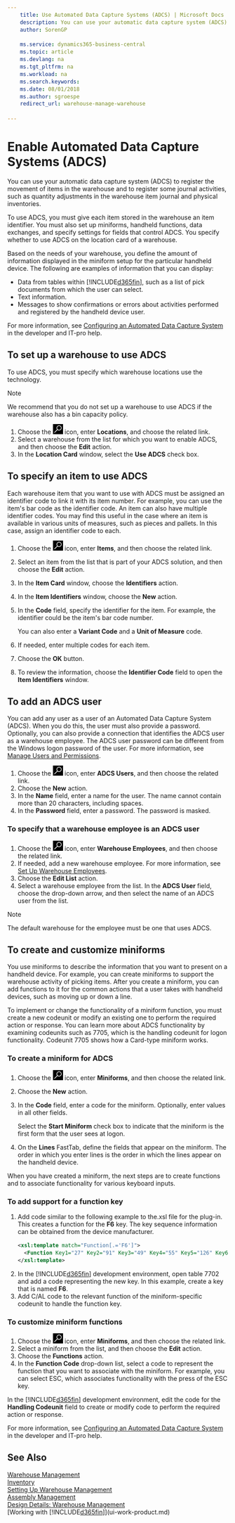 ```yaml
---
    title: Use Automated Data Capture Systems (ADCS) | Microsoft Docs
    description: You can use your automatic data capture system (ADCS) to register the movement of items in the warehouse and to register some journal activities, such as quantity adjustments in the warehouse item journal and physical inventories.
    author: SorenGP

    ms.service: dynamics365-business-central
    ms.topic: article
    ms.devlang: na
    ms.tgt_pltfrm: na
    ms.workload: na
    ms.search.keywords:
    ms.date: 08/01/2018
    ms.author: sgroespe
    redirect_url: warehouse-manage-warehouse

---
```

# Enable Automated Data Capture Systems (ADCS)
You can use your automatic data capture system (ADCS) to register the movement of items in the warehouse and to register some journal activities, such as quantity adjustments in the warehouse item journal and physical inventories.  

To use ADCS, you must give each item stored in the warehouse an item identifier. You must also set up miniforms, handheld functions, data exchanges, and specify settings for fields that control ADCS. You specify whether to use ADCS on the location card of a warehouse.

Based on the needs of your warehouse, you define the amount of information displayed in the miniform setup for the particular handheld device. The following are examples of information that you can display:  

- Data from tables within [!INCLUDE[d365fin](includes/d365fin_md.md)], such as a list of pick documents from which the user can select.  
- Text information.  
- Messages to show confirmations or errors about activities performed and registered by the handheld device user.

For more information, see [Configuring an Automated Data Capture System](/dynamics-nav/Configuring-Automated-Data-Capture-System) in the developer and IT-pro help.

## To set up a warehouse to use ADCS  
To use ADCS, you must specify which warehouse locations use the technology.  

> [!NOTE]  
>  We recommend that you do not set up a warehouse to use ADCS if the warehouse also has a bin capacity policy.

1.  Choose the ![Search for Page or Report](media/ui-search/search_small.png "Search for Page or Report icon") icon, enter **Locations**, and choose the related link.
2.  Select a warehouse from the list for which you want to enable ADCS, and then choose the **Edit** action.
3. In the **Location Card** window, select the **Use ADCS** check box.  

## To specify an item to use ADCS  
Each warehouse item that you want to use with ADCS must be assigned an identifier code to link it with its item number. For example, you can use the item's bar code as the identifier code. An item can also have multiple identifier codes. You may find this useful in the case where an item is available in various units of measures, such as pieces and pallets. In this case, assign an identifier code to each.    

1.  Choose the ![Search for Page or Report](media/ui-search/search_small.png "Search for Page or Report icon") icon, enter **Items**, and then choose the related link.  
2.  Select an item from the list that is part of your ADCS solution, and then choose the **Edit** action.
3. In the **Item Card** window, choose the **Identifiers** action.
4. In the **Item Identifiers** window, choose the **New** action.
5. In the **Code** field, specify the identifier for the item. For example, the identifier could be the item's bar code number.  

    You can also enter a **Variant Code** and a **Unit of Measure** code.  

6. If needed, enter multiple codes for each item.
7. Choose the **OK** button.  
8.  To review the information, choose the **Identifier Code** field to open the **Item Identifiers** window.

## To add an ADCS user  
You can add any user as a user of an Automated Data Capture System (ADCS). When you do this, the user must also provide a password. Optionally, you can also provide a connection that identifies the ADCS user as a warehouse employee. The ADCS user password can be different from the Windows logon password of the user. For more information, see [Manage Users and Permissions](ui-how-users-permissions.md).

1.  Choose the ![Search for Page or Report](media/ui-search/search_small.png "Search for Page or Report icon") icon, enter **ADCS Users**, and then choose the related link.  
2. Choose the **New** action.  
3.  In the **Name** field, enter a name for the user. The name cannot contain more than 20 characters, including spaces.  
4.  In the **Password** field, enter a password. The password is masked.  

### To specify that a warehouse employee is an ADCS user  
1.  Choose the ![Search for Page or Report](media/ui-search/search_small.png "Search for Page or Report icon") icon, enter **Warehouse Employees**, and then choose the related link.  
2.  If needed, add a new warehouse employee. For more information, see [Set Up Warehouse Employees](warehouse-how-to-set-up-warehouse-employees.md).  
3.  Choose the **Edit List** action.  
4.  Select a warehouse employee from the list. In the **ADCS User** field, choose the drop-down arrow, and then select the name of an ADCS user from the list.  

> [!NOTE]  
>  The default warehouse for the employee must be one that uses ADCS.

## To create and customize miniforms
You use miniforms to describe the information that you want to present on a handheld device. For example, you can create miniforms to support the warehouse activity of picking items. After you create a miniform, you can add functions to it for the common actions that a user takes with handheld devices, such as moving up or down a line.  

To implement or change the functionality of a miniform function, you must create a new codeunit or modify an existing one to perform the required action or response. You can learn more about ADCS functionality by examining codeunits such as 7705, which is the handling codeunit for logon functionality. Codeunit 7705 shows how a Card-type miniform works.  

### To create a miniform for ADCS  
1.  Choose the ![Search for Page or Report](media/ui-search/search_small.png "Search for Page or Report icon") icon, enter **Miniforms**, and then choose the related link.  
2. Choose the **New** action.  
3.  In the **Code** field, enter a code for the miniform. Optionally, enter values in all other fields.  

    Select the **Start Miniform** check box to indicate that the miniform is the first form that the user sees at logon.  

4.  On the **Lines** FastTab, define the fields that appear on the miniform. The order in which you enter lines is the order in which the lines appear on the handheld device.  

When you have created a miniform, the next steps are to create functions and to associate functionality for various keyboard inputs.  

### To add support for a function key  
1.  Add code similar to the following example to the.xsl file for the plug-in. This creates a function for the **F6** key. The key sequence information can be obtained from the device manufacturer.  
    ```xml  
    <xsl:template match="Function[.='F6']">  
      <Function Key1="27" Key2="91" Key3="49" Key4="55" Key5="126" Key6="0"><xsl:value-of select="."/></Function>  
    </xsl:template>  

    ```  
2.  In the [!INCLUDE[d365fin](includes/d365fin_md.md)] development environment, open table 7702 and add a code representing the new key. In this example, create a key that is named **F6**.  
3.  Add C/AL code to the relevant function of the miniform-specific codeunit to handle the function key.  

### To customize miniform functions  
1.  Choose the ![Search for Page or Report](media/ui-search/search_small.png "Search for Page or Report icon") icon, enter **Miniforms**, and then choose the related link.  
2.  Select a miniform from the list, and then choose the **Edit** action.  
3.  Choose the **Functions** action.  
4.  In the **Function Code** drop-down list, select a code to represent the function that you want to associate with the miniform. For example, you can select ESC, which associates functionality with the press of the ESC key.  

In the [!INCLUDE[d365fin](includes/d365fin_md.md)] development environment, edit the code for the **Handling Codeunit** field to create or modify code to perform the required action or response.

For more information, see [Configuring an Automated Data Capture System](/dynamics-nav/Configuring-Automated-Data-Capture-System) in the developer and IT-pro help.

## See Also  
[Warehouse Management](warehouse-manage-warehouse.md)  
[Inventory](inventory-manage-inventory.md)  
[Setting Up Warehouse Management](warehouse-setup-warehouse.md)     
[Assembly Management](assembly-assemble-items.md)    
[Design Details: Warehouse Management](design-details-warehouse-management.md)  
[Working with [!INCLUDE[d365fin](includes/d365fin_md.md)]](ui-work-product.md)
